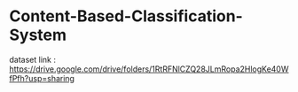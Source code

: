 # Content-Based-Classification-System

dataset link : https://drive.google.com/drive/folders/1RtRFNlCZQ28JLmRopa2HlogKe40WfPfh?usp=sharing
